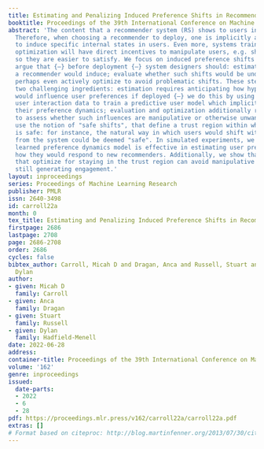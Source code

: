 ```yaml
---
title: Estimating and Penalizing Induced Preference Shifts in Recommender Systems
booktitle: Proceedings of the 39th International Conference on Machine Learning
abstract: 'The content that a recommender system (RS) shows to users influences them.
  Therefore, when choosing a recommender to deploy, one is implicitly also choosing
  to induce specific internal states in users. Even more, systems trained via long-horizon
  optimization will have direct incentives to manipulate users, e.g. shift their preferences
  so they are easier to satisfy. We focus on induced preference shifts in users. We
  argue that {–} before deployment {–} system designers should: estimate the shifts
  a recommender would induce; evaluate whether such shifts would be undesirable; and
  perhaps even actively optimize to avoid problematic shifts. These steps involve
  two challenging ingredients: estimation requires anticipating how hypothetical policies
  would influence user preferences if deployed {–} we do this by using historical
  user interaction data to train a predictive user model which implicitly contains
  their preference dynamics; evaluation and optimization additionally require metrics
  to assess whether such influences are manipulative or otherwise unwanted {–} we
  use the notion of "safe shifts", that define a trust region within which behavior
  is safe: for instance, the natural way in which users would shift without interference
  from the system could be deemed "safe". In simulated experiments, we show that our
  learned preference dynamics model is effective in estimating user preferences and
  how they would respond to new recommenders. Additionally, we show that recommenders
  that optimize for staying in the trust region can avoid manipulative behaviors while
  still generating engagement.'
layout: inproceedings
series: Proceedings of Machine Learning Research
publisher: PMLR
issn: 2640-3498
id: carroll22a
month: 0
tex_title: Estimating and Penalizing Induced Preference Shifts in Recommender Systems
firstpage: 2686
lastpage: 2708
page: 2686-2708
order: 2686
cycles: false
bibtex_author: Carroll, Micah D and Dragan, Anca and Russell, Stuart and Hadfield-Menell,
  Dylan
author:
- given: Micah D
  family: Carroll
- given: Anca
  family: Dragan
- given: Stuart
  family: Russell
- given: Dylan
  family: Hadfield-Menell
date: 2022-06-28
address:
container-title: Proceedings of the 39th International Conference on Machine Learning
volume: '162'
genre: inproceedings
issued:
  date-parts:
  - 2022
  - 6
  - 28
pdf: https://proceedings.mlr.press/v162/carroll22a/carroll22a.pdf
extras: []
# Format based on citeproc: http://blog.martinfenner.org/2013/07/30/citeproc-yaml-for-bibliographies/
---
```

